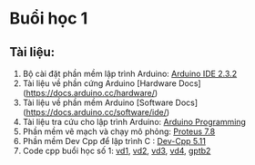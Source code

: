 # Buổi học 1

## Tài liệu:

1. Bộ cài đặt phần mềm lập trình Arduino: [Arduino IDE 2.3.2](https://www.arduino.cc/en/software)
2. Tài liệu về phần cứng Arduino [Hardware Docs] (https://docs.arduino.cc/hardware/)
3. Tài liệu về phần mềm Arduino [Software Docs] (https://docs.arduino.cc/software/ide/)
4. Tài liệu tra cứu cho lập trình Arduino: [Arduino Programming](https://docs.arduino.cc/programming)
5. Phần mềm vẽ mạch và chạy mô phỏng: [Proteus 7.8](https://drive.google.com/file/d/1RC12hwjVEnWNopd_tyWFzn0z3XM9Vc0x/view?usp=sharing)
6. Phần mềm Dev Cpp để lập trình C : [Dev-Cpp 5.11](https://sourceforge.net/projects/orwelldevcpp/files/Portable%20Releases/Dev-Cpp%205.11%20TDM-GCC%20x64%204.9.2%20Portable.7z/download)
7. Code cpp buổi học số 1: [vd1](day1/vd1.cpp),  [vd2](day1/vd2.cpp),  [vd3](day1/vd3.cpp),  [vd4](day1/vd4.cpp),  [gptb2](day1/gptb2.cpp)
